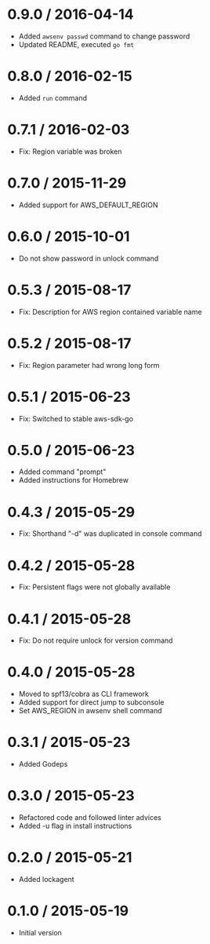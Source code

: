 
0.9.0 / 2016-04-14
==================

  * Added `awsenv passwd` command to change password
  * Updated README, executed `go fmt`

0.8.0 / 2016-02-15
==================

  * Added `run` command

0.7.1 / 2016-02-03
==================

  * Fix: Region variable was broken

0.7.0 / 2015-11-29
==================

  * Added support for AWS\_DEFAULT\_REGION

0.6.0 / 2015-10-01
==================

  * Do not show password in unlock command

0.5.3 / 2015-08-17
==================

  * Fix: Description for AWS region contained variable name

0.5.2 / 2015-08-17
==================

  * Fix: Region parameter had wrong long form

0.5.1 / 2015-06-23
==================

  * Fix: Switched to stable aws-sdk-go

0.5.0 / 2015-06-23
==================

  * Added command "prompt"
  * Added instructions for Homebrew

0.4.3 / 2015-05-29
==================

  * Fix: Shorthand "-d" was duplicated in console command

0.4.2 / 2015-05-28
==================

  * Fix: Persistent flags were not globally available

0.4.1 / 2015-05-28
==================

  * Fix: Do not require unlock for version command

0.4.0 / 2015-05-28
==================

  * Moved to spf13/cobra as CLI framework
  * Added support for direct jump to subconsole
  * Set AWS\_REGION in awsenv shell command

0.3.1 / 2015-05-23
==================

  * Added Godeps

0.3.0 / 2015-05-23
==================

  * Refactored code and followed linter advices
  * Added -u flag in install instructions

0.2.0 / 2015-05-21
==================

  * Added lockagent

0.1.0 / 2015-05-19
==================

  * Initial version
